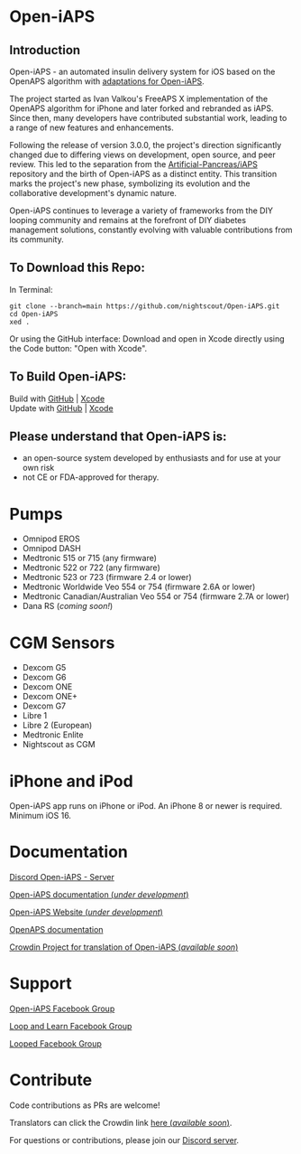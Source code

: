 # Open-iAPS

## Introduction

Open-iAPS - an automated insulin delivery system for iOS based on the OpenAPS algorithm with [adaptations for Open-iAPS](https://github.com/nightscout/open-iaps-oref).

The project started as Ivan Valkou's FreeAPS X implementation of the OpenAPS algorithm for iPhone and later forked and rebranded as iAPS.
Since then, many developers have contributed substantial work, leading to a range of new features and enhancements.

Following the release of version 3.0.0, the project's direction significantly changed due to differing views on development, open source, and peer review. This led to the separation from the [Artificial-Pancreas/iAPS](https://github.com/Artificial-Pancreas/iAPS) repository and the birth of Open-iAPS as a distinct entity. This transition marks the project's new phase, symbolizing its evolution and the collaborative development's dynamic nature.

Open-iAPS continues to leverage a variety of frameworks from the DIY looping community and remains at the forefront of DIY diabetes management solutions, constantly evolving with valuable contributions from its community.

## To Download this Repo:

In Terminal:  
```
git clone --branch=main https://github.com/nightscout/Open-iAPS.git 
cd Open-iAPS 
xed .
```

Or using the GitHub interface:
Download and open in Xcode directly using the Code button: "Open with Xcode".

## To Build Open-iAPS:

Build with [GitHub](https://github.com/nightscout/Open-iAPS-docs/edit/Operate-Folder-Updates/docs/EN/operate/build.md#build-open-iaps-with-github) | [Xcode](https://github.com/nightscout/Open-iAPS-docs/edit/Operate-Folder-Updates/docs/EN/operate/build.md#build-open-iaps-with-script)\
Update with [GitHub](https://github.com/nightscout/Open-iAPS-docs/edit/Operate-Folder-Updates/docs/EN/operate/build.md#update-open-iaps-with-github) | [Xcode](https://github.com/nightscout/Open-iAPS-docs/edit/Operate-Folder-Updates/docs/EN/operate/build.md#update-open-iaps-with-xcode)

## Please understand that Open-iAPS is:
- an open-source system developed by enthusiasts and for use at your own risk
- not CE or FDA-approved for therapy.

# Pumps

- Omnipod EROS
- Omnipod DASH
- Medtronic 515 or 715 (any firmware)
- Medtronic 522 or 722 (any firmware)
- Medtronic 523 or 723 (firmware 2.4 or lower)
- Medtronic Worldwide Veo 554 or 754 (firmware 2.6A or lower)
- Medtronic Canadian/Australian Veo 554 or 754 (firmware 2.7A or lower)
- Dana RS (_coming soon!_)

# CGM Sensors

- Dexcom G5  
- Dexcom G6   
- Dexcom ONE
- Dexcom ONE+   
- Dexcom G7   
- Libre 1   
- Libre 2 (European)
- Medtronic Enlite
- Nightscout as CGM

# iPhone and iPod

Open-iAPS app runs on iPhone or iPod. An iPhone 8 or newer is required. Minimum iOS 16.

# Documentation

[Discord Open-iAPS - Server](https://discord.gg/dbe5Twav8D)

[Open-iAPS documentation (_under development_)](https://open-iaps.readthedocs.io/en/latest/)

[Open-iAPS Website (_under development_)](https://iaps-app.org)

[OpenAPS documentation](https://openaps.readthedocs.io/en/latest/)

[Crowdin Project for translation of Open-iAPS (_available soon_)](https://crowdin.com/project/open-iaps)  

# Support

[Open-iAPS Facebook Group](https://m.facebook.com/groups/1351938092206709/)

[Loop and Learn Facebook Group](https://m.facebook.com/groups/LOOPandLEARN/)

[Looped Facebook Group](https://m.facebook.com/groups/TheLoopedGroup/)

# Contribute

Code contributions as PRs are welcome!

Translators can click the Crowdin link [here (_available soon_)](https://crowdin.com/project/open-iaps).

For questions or contributions, please join our [Discord server](https://discord.gg/dbe5Twav8D).
